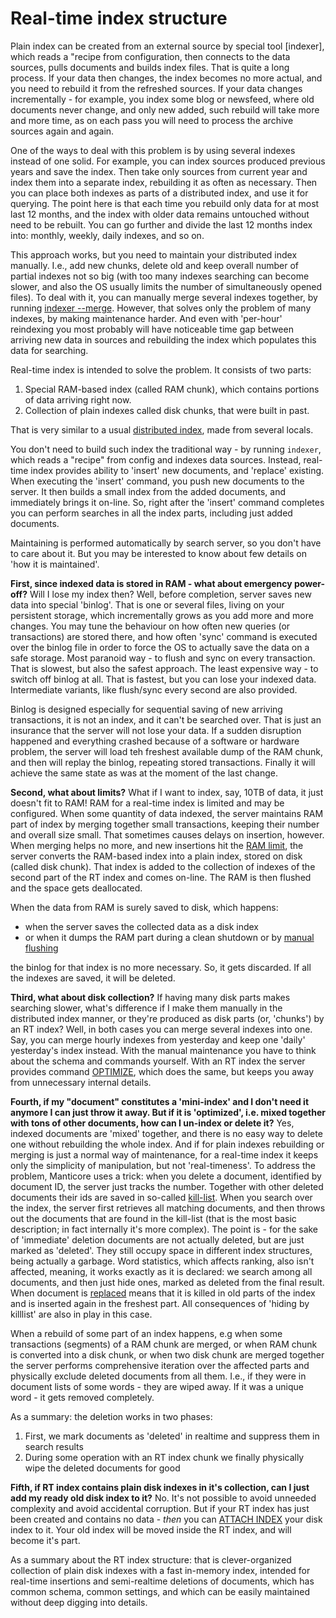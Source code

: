 # Real-time index structure

Plain index can be created from an external source by special tool [indexer], which reads a "recipe from configuration, then connects to the data sources, pulls documents and builds index files. That is quite a long process. If your data then changes, the index becomes no more actual, and you need to rebuild it from the refreshed sources. If your data changes incrementally - for example, you index some blog or newsfeed, where old documents never change, and only new added, such rebuild will take more and more time, as on each pass you will need to process the archive sources again and again.
 
One of the ways to deal with this problem is by using several indexes instead of one solid. For example, you can index sources produced previous years and save the index. Then take only sources from current year and index them into a separate index, rebuilding it as often as necessary. Then you can place both indexes as parts of a distributed index, and use it for querying. The point here is that each time you rebuild only data for at most last 12 months, and the index with older data remains untouched without need to be rebuilt. You can go further and divide the last 12 months index into: monthly, weekly, daily indexes, and so on.

This approach works, but you need to maintain your distributed index manually. I.e., add new chunks, delete old and keep overall number of partial indexes not so big (with too many indexes searching can become slower, and also the OS usually limits the number of simultaneously opened files). To deal with it, you can manually merge several indexes together, by running [indexer --merge](../Adding_data_from_external_storages/Adding_data_from_indexes/Merging_indexes.md). However, that solves only the problem of many indexes, by making maintenance harder. And even with 'per-hour' reindexing you most probably will have noticeable time gap between arriving new data in sources and rebuilding the index which populates this data for searching.

Real-time index is intended to solve the problem. It consists of two parts:

1. Special RAM-based index (called RAM chunk), which contains portions of data arriving right now.
2. Collection of plain indexes called disk chunks, that were built in past. 

That is very similar to a usual [distributed index](../Creating_an_index/Creating_a_distributed_index/Creating_a_distributed_index.md), made from several locals.
 
You don't need to build such index the traditional way - by running `indexer`, which reads a "recipe" from config and indexes data sources. Instead, real-time index provides ability to 'insert' new documents, and 'replace' existing. When executing the 'insert' command, you push new documents to the server. It then builds a small index from the added documents, and immediately brings it on-line. So, right after the 'insert' command completes you can perform searches in all the index parts, including just added documents.

Maintaining is performed automatically by search server, so you don't have to care about it. But you may be interested to know about few details on 'how it is maintained'.

**First, since indexed data is stored in RAM - what about emergency power-off?** Will I lose my index then?  Well, before completion, server saves new data into special 'binlog'. That is one or several files, living on your persistent storage, which incrementally grows as you add more and more changes. You may tune the behaviour on how often new queries (or transactions) are stored there, and how often 'sync' command is executed over the binlog file in order to force the OS to actually save the data on a safe storage. Most paranoid way - to flush and sync on every transaction. That is slowest, but also the safest approach. The least expensive way - to switch off binlog at all. That is fastest, but you can lose your indexed data. Intermediate variants, like flush/sync every second are also provided.

Binlog is designed especially for sequential saving of new arriving transactions, it is not an index, and it can't be searched over. That is just an insurance that the server will not lose your data. If a sudden disruption happened and everything crashed because of a software or hardware problem, the server will load teh freshest available dump of the RAM chunk, and then will replay the binlog, repeating stored transactions. Finally it will achieve the same state as was at the moment of the last change.

**Second, what about limits?** What if I want to index, say, 10TB of data, it just doesn't fit to RAM! RAM for a real-time index is limited and may be configured. When some quantity of data indexed, the server maintains RAM part of index by merging together small transactions, keeping their number and overall size small. That sometimes causes delays on insertion, however. When merging helps no more, and new insertions hit the [RAM limit](../Creating_an_index/Local_indexes/Plain_and_real-time_index_settings.md#rt_mem_limit), the server converts the RAM-based index into a plain index, stored on disk (called disk chunk). That index is added to the collection of indexes of the second part of the RT index and comes on-line. The RAM is then flushed and the space gets deallocated.
 
When the data from RAM is surely saved to disk, which happens:

* when the server saves the collected data as a disk index
* or when it dumps the RAM part during a clean shutdown or by [manual flushing](../Securing_and_compacting_an_index/Flushing_RAM_chunk_to_disk.md#FLUSH-RTINDEX)

the binlog for that index is no more necessary. So, it gets discarded. If all the indexes are saved, it will be deleted.

**Third, what about disk collection?** If having many disk parts makes searching slower, what's difference if I make them manually in the distributed index manner, or they're produced as disk parts (or, 'chunks') by an RT index? Well, in both cases you can merge several indexes into one. Say, you can merge hourly indexes from yesterday and keep one 'daily' yesterday's index instead. With the manual maintenance you have to think about the schema and commands yourself. With an RT index the server provides command [OPTIMIZE](../Securing_and_compacting_an_index/Compacting_an_index.md#OPTIMIZE-INDEX), which does the same, but keeps you away from unnecessary internal details.

**Fourth, if my "document" constitutes a 'mini-index' and I don't need it anymore I can just throw it away. But if it is 'optimized', i.e. mixed together with tons of other documents, how can I un-index or delete it?** Yes, indexed documents are 'mixed' together, and there is no easy way to delete one without rebuilding the whole index. And if for plain indexes rebuilding or merging is just a normal way of maintenance, for a real-time index it keeps only the simplicity of manipulation, but not 'real-timeness'. To address the problem, Manticore uses a trick: when you delete a document, identified by document ID, the server just tracks the number. Together with other deleted documents their ids are saved in so-called [kill-list](../Adding_data_from_external_storages/Adding_data_from_indexes/Killlist_in_plain_indexes.md#Index-kill-list). When you search over the index, the server first retrieves all matching documents, and then throws out the documents that are found in the kill-list (that is the most basic description; in fact internally it's more complex). The point is - for the sake of 'immediate' deletion documents are not actually deleted, but are just marked as 'deleted'. They still occupy space in different index structures, being actually a garbage. Word statistics, which affects ranking, also isn't affected, meaning, it works exactly as it is declared: we search among all documents, and then just hide ones, marked as deleted from the final result. When document is [replaced](../Updating_documents/REPLACE.md) means that it is killed in old parts of the index and is inserted again in the freshest part. All consequences of 'hiding by killlist' are also in play in this case.

When a rebuild of some part of an index happens, e.g when some transactions (segments) of a RAM chunk are merged, or when RAM chunk is converted into a disk chunk, or when two disk chunk are merged together the server performs comprehensive iteration over the affected parts and physically exclude deleted documents from all them. I.e., if they were in document lists of some words - they are wiped away. If it was a unique word - it gets removed completely. 

As a summary: the deletion works in two phases: 
1. First, we mark documents as 'deleted' in realtime and suppress them in search results
2. During some operation with an RT index chunk we finally physically wipe the deleted documents for good

**Fifth, if RT index contains plain disk indexes in it's collection, can I just add my ready old disk index to it?** No. It's not possible to avoid unneeded complexity and avoid accidental corruption. But if your RT index has just been created and contains no data - *then* you can [ATTACH INDEX](../Adding_data_from_external_storages/Adding_data_from_indexes/Attaching_a_plain_index_to_RT_index.md) your disk index to it. Your old index will be moved inside the RT index, and will become it's part.

As a summary about the RT index structure: that is clever-organized collection of plain disk indexes with a fast in-memory index, intended for real-time insertions and semi-realtime deletions of documents, which has common schema, common settings, and which can be easily maintained without deep digging into details. 